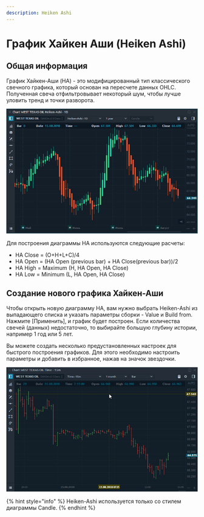 ```yaml
---
description: Heiken Ashi
---
```


# График Хайкен Аши \(Heiken Ashi\)

## Общая информация

График Хайкен-Аши \(HA\) - это модифицированный тип классического свечного графика, который основан на пересчете данных OHLC. Полученная свеча отфильтровывает некоторый шум, чтобы лучше уловить тренд и точки разворота.

![&#x41E;&#x431;&#x449;&#x438;&#x439; &#x432;&#x438;&#x434; &#x434;&#x438;&#x430;&#x433;&#x440;&#x430;&#x43C;&#x43C;&#x44B; &#x425;&#x430;&#x439;&#x43A;&#x435;&#x43D;-&#x410;&#x448;&#x438;](../../../.gitbook/assets/heiken-ashi-chart.png)

Для построения диаграммы HA используются следующие расчеты:

* HA Close = \(O+H+L+C\)/4
* HA Open = \(HA Open \(previous bar\) + HA Close\(previous bar\)\)/2
* HA High = Maximum \(H, HA Open, HA Close\)
* HA Low = Minimum \(L, HA Open, HA Close\)

## Создание нового графика Хайкен-Аши

Чтобы открыть новую диаграмму HA, вам нужно выбрать Heiken-Ashi из выпадающего списка  и указать параметры сборки - Value и Build from. Нажмите \[Применить\], и график будет построен. Если количества свечей \(данных\) недостаточно, то выбирайте большую глубину истории, например 1 год или 5 лет.

Вы можете создать несколько предустановленных настроек для быстрого построения графиков. Для этого необходимо настроить параметры и добавить в избранное, нажав на значок звездочки.

![&#x41F;&#x440;&#x43E;&#x446;&#x435;&#x441;&#x441; &#x441;&#x43E;&#x437;&#x434;&#x430;&#x43D;&#x438;&#x44F; &#x434;&#x438;&#x430;&#x433;&#x440;&#x430;&#x43C;&#x43C;&#x44B; &#x442;&#x438;&#x43F;&#x430; &#x425;&#x430;&#x439;&#x43A;&#x435;&#x43D;-&#x410;&#x448;&#x438;](../../../.gitbook/assets/heiken-ashi-creation.gif)

{% hint style="info" %}
Heiken-Ashi используется только со стилем диаграммы Candle.
{% endhint %}

